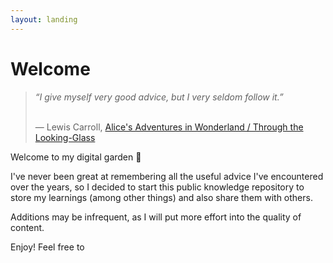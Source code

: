 ```yaml
---
layout: landing
---
```


# Welcome

> _“I give myself very good advice, but I very seldom follow it.”_
>
> \
> ― Lewis Carroll, [Alice's Adventures in Wonderland / Through the Looking-Glass](https://www.goodreads.com/work/quotes/2375385)

Welcome to my digital garden 🌱

I've never been great at remembering all the useful advice I've encountered over the years, so I decided to start this public knowledge repository to store my learnings (among other things) and also share them with others.

Additions may be infrequent, as I will put more effort into the quality of content.

Enjoy! Feel free to&#x20;

